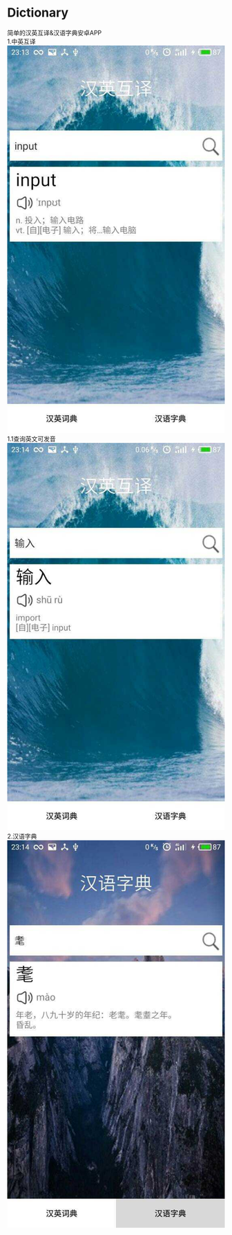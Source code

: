 # Dictionary
简单的汉英互译&amp;汉语字典安卓APP  
1.中英互译  
![查询汉语](https://github.com/GeorgeCh2/Dictionary/blob/master/img_folder/065F42DD4A03E3A54EC8F21197E823A4.jpg)  
  1.1查询英文可发音  
  ![查询英语](https://github.com/GeorgeCh2/Dictionary/blob/master/img_folder/1F6BECD33D0597F2AF65D860893D9B33.jpg)   
2.汉语字典  
![查询汉字](https://github.com/GeorgeCh2/Dictionary/blob/master/img_folder/A1E5C076BC61B7727CE1DE454BA1824E.jpg)
